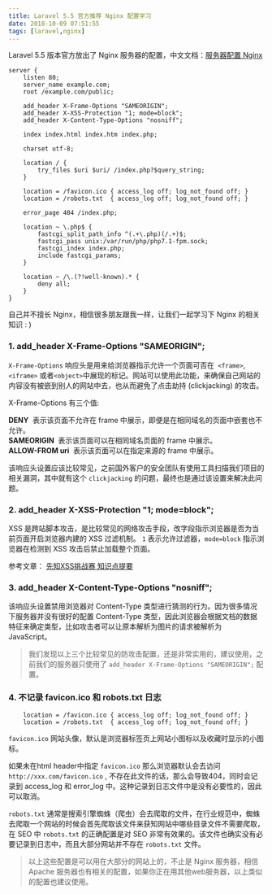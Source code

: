 ```yaml
---
title: Laravel 5.5 官方推荐 Nginx 配置学习
date: 2018-10-09 07:51:55
tags: [laravel,nginx]
---
```


Laravel 5.5 版本官方放出了 Nginx 服务器的配置，中文文档：[服务器配置 Nginx][1]

```nginx
server {
    listen 80;
    server_name example.com;
    root /example.com/public;

    add_header X-Frame-Options "SAMEORIGIN";   
    add_header X-XSS-Protection "1; mode=block"; 
    add_header X-Content-Type-Options "nosniff"; 

    index index.html index.htm index.php;

    charset utf-8;

    location / {
        try_files $uri $uri/ /index.php?$query_string;
    }

    location = /favicon.ico { access_log off; log_not_found off; }  
    location = /robots.txt  { access_log off; log_not_found off; }  

    error_page 404 /index.php;

    location ~ \.php$ {
        fastcgi_split_path_info ^(.+\.php)(/.+)$;
        fastcgi_pass unix:/var/run/php/php7.1-fpm.sock;
        fastcgi_index index.php;
        include fastcgi_params;
    }

    location ~ /\.(?!well-known).* {
        deny all;
    }
}
```

自己并不擅长 Nginx，相信很多朋友跟我一样，让我们一起学习下 Nginx 的相关知识 : )

### 1.  add_header X-Frame-Options "SAMEORIGIN";

`X-Frame-Options` 响应头是用来给浏览器指示允许一个页面可否在` <frame>`, `<iframe>` 或者` <object> `中展现的标记。网站可以使用此功能，来确保自己网站的内容没有被嵌到别人的网站中去，也从而避免了点击劫持 (clickjacking) 的攻击。

X-Frame-Options 有三个值:

**DENY**
​    表示该页面不允许在 frame 中展示，即便是在相同域名的页面中嵌套也不允许。
​    
**SAMEORIGIN**
​    表示该页面可以在相同域名页面的 frame 中展示。
​    
**ALLOW-FROM uri**
​    表示该页面可以在指定来源的 frame 中展示。

该响应头设置应该比较常见，之前国外客户的安全团队有使用工具扫描我们项目的相关漏洞，其中就有这个 `clickjacking` 的问题，最终也是通过该设置来解决此问题。

### 2. add_header X-XSS-Protection "1; mode=block";

XSS 是跨站脚本攻击，是比较常见的网络攻击手段，改字段指示浏览器是否为当前页面开启浏览器内建的 XSS 过滤机制。 `1` 表示允许过滤器，`mode=block` 指示浏览器在检测到 XSS 攻击后禁止加载整个页面。

参考文章： [先知XSS挑战赛 知识点提要][2]

### 3. add_header X-Content-Type-Options "nosniff";

该响应头设置禁用浏览器对 Content-Type 类型进行猜测的行为。因为很多情况下服务器并没有很好的配置 Content-Type 类型，因此浏览器会根据文档的数据特征来确定类型，比如攻击者可以让原本解析为图片的请求被解析为 JavaScript。

> 我们发现以上三个比较常见的防攻击配置，还是非常实用的，建议使用，之前我们的服务器只使用了 `add_header X-Frame-Options "SAMEORIGIN";` 配置。

### 4. 不记录 favicon.ico 和 robots.txt 日志

```
    location = /favicon.ico { access_log off; log_not_found off; }
    location = /robots.txt  { access_log off; log_not_found off; }
```
`favicon.ico` 网站头像，默认是浏览器标签页上网站小图标以及收藏时显示的小图标。

如果未在html header中指定 `favicon.ico` 那么浏览器默认会去访问 `http://xxx.com/favicon.ico` , 不存在此文件的话，那么会导致404，同时会记录到 access_log 和 error_log 中。这种记录到日志文件中是没有必要性的，因此可以取消。

`robots.txt` 通常是搜索引擎蜘蛛（爬虫）会去爬取的文件，在行业规范中，蜘蛛去爬取一个网站的时候会首先爬取该文件来获知网站中哪些目录文件不需要爬取，在 SEO 中 `robots.txt` 的正确配置是对 SEO 非常有效果的。该文件也确实没有必要记录到日志中，而且大部分网站并不存在 `robots.txt` 文件。


> 以上这些配置是可以用在大部分的网站上的，不止是 Nginx 服务器，相信 Apache 服务器也有相关的配置，如果你正在用其他web服务器，以上类似的配置也建议使用。

[1]: https://d.laravel-china.org/docs/5.5/deployment
[2]: http://blog.csdn.net/yuanfeng20000/article/details/77919587